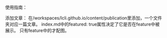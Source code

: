 使用指南：

添加文章：
在/workspaces/lcli.github.io/content/publication里添加，一个文件夹对应一篇文章。
index.md中的featured: true属性决定了它是否在feature中被展示。
只有feature中的才配图。